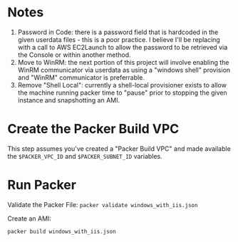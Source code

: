 # Notes

1. Password in Code: there is a password field that is hardcoded in the given userdata files - this is a poor practice. I believe I'll be replacing with a call to AWS EC2Launch to allow the password to be retrieved via the Console or within another method.
2. Move to WinRM: the next portion of this project will involve enabling the WinRM communicator via userdata as using a "windows shell" provision and "WinRM" communicator is preferrable.
3. Remove "Shell Local": currently a shell-local provisioner exists to allow the machine running packer time to "pause" prior to stopping the given instance and snapshotting an AMI.

# Create the Packer Build VPC

This step assumes you've created a "Packer Build VPC" and made available the `$PACKER_VPC_ID` and `$PACKER_SUBNET_ID` variables.

# Run Packer

Validate the Packer File:
`packer validate windows_with_iis.json`

Create an AMI:

`packer build windows_with_iis.json`
